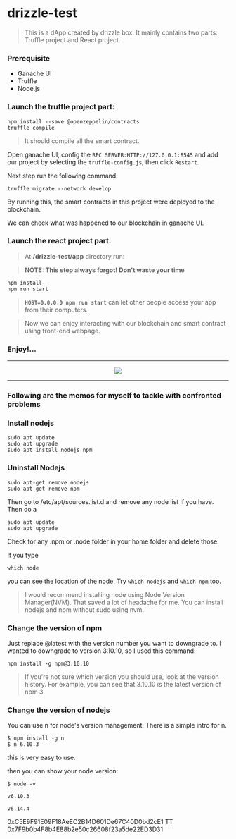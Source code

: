 # drizzle-test

> This is a dApp created by drizzle box. It mainly contains two parts: Truffle project and React project.

### Prerequisite
- Ganache UI
- Truffle 
- Node.js


### Launch the truffle project part:

```linux
npm install --save @openzeppelin/contracts
truffle compile
```
> It should compile all the smart contract.

Open ganache UI, config the `RPC SERVER:HTTP://127.0.0.1:8545` and add our project by selecting the `truffle-config.js`, then click `Restart`. 

Next step run the following command:
```linux
truffle migrate --network develop
```
By running this, the smart contracts in this project were deployed to the blockchain.

We can check what was happened to our blockchain in ganache UI. 

### Launch the react project part:
> At **/drizzle-test/app** directory run:

> **NOTE: This step always forgot! Don't waste your time**

```linux
npm install
npm run start
```

> **`HOST=0.0.0.0 npm run start`** can let other people access your app from their computers.

> Now we can enjoy interacting with our blockchain and smart contract using front-end webpage.

### Enjoy!...

---
<p align="center">
  <img src="https://dev-to-uploads.s3.amazonaws.com/uploads/articles/v2y0a2nx2cfcaw4ytdtk.png" />
</p>

---

### Following are the memos for myself to tackle with confronted problems

### Install nodejs
```linux
sudo apt update
sudo apt upgrade
sudo apt install nodejs npm
```

### Uninstall Nodejs
```linux
sudo apt-get remove nodejs
sudo apt-get remove npm
```
Then go to /etc/apt/sources.list.d and remove any node list if you have. Then do a
```linux
sudo apt update
sudo apt upgrade
```
Check for any .npm or .node folder in your home folder and delete those.

If you type
```linux
which node
```
you can see the location of the node. Try `which nodejs` and `which npm` too.

> I would recommend installing node using Node Version Manager(NVM). That saved a lot of headache for me. You can install nodejs and npm without sudo using nvm.

### Change the version of npm
Just replace @latest with the version number you want to downgrade to. 
I wanted to downgrade to version 3.10.10, so I used this command:
```linux
npm install -g npm@3.10.10
```
> If you're not sure which version you should use, look at the version history. For example, you can see that 3.10.10 is the latest version of npm 3.


### Change the version of nodejs
You can use n for node's version management. There is a simple intro for n.
```linux
$ npm install -g n
$ n 6.10.3
```
this is very easy to use.

then you can show your node version:
```linux
$ node -v
```
`v6.10.3`


`v6.14.4`

0xC5E9F91E09F18AeEC2B14D601De67C40D0bd2cE1
TT 0x7F9b0b4F8b4E88b2e50c26608f23a5de22ED3D31
